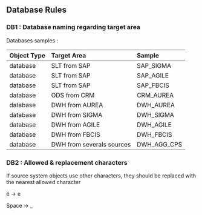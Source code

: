 ## Database Rules

### DB1 : Database naming regarding target area

Databases samples :

|	Object Type	|	Target Area	|	Sample	|
| :---       |    :---   | :---        |				
|	database	|	SLT from SAP	|	SAP_SIGMA	|
|	database	|	SLT from SAP	|	SAP_AGILE	|
|	database	|	SLT from SAP	|	SAP_FBCIS	|
|	database	|	ODS from CRM	|	CRM_AUREA	|
|	database	|	DWH from AUREA	|	DWH_AUREA	|
|	database	|	DWH from SIGMA	|	DWH_SIGMA	|
|	database	|	DWH from AGILE	|	DWH_AGILE	|
|	database	|	DWH from FBCIS	|	DWH_FBCIS	|
|	database	|	DWH from severals sources	|	DWH_AGG_CPS	|

### DB2  : Allowed & replacement characters
If source system objects use other characters, they should be replaced with the nearest allowed character

é &rarr; e

Space &rarr; _
